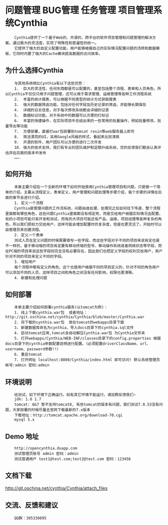 问题管理 BUG管理 任务管理 项目管理系统Cynthia
=============================================
		Cynthia提供了一个基于Web的、开源的、跨平台的软件项目管理和问题管理的解决方案。通过极大的灵活度，实现了特殊性和普遍性的统一。
		它提供了强大的自定义配置功能，用户能够根据自己的实际情况配置问题的流转和数据模板，它同时内置了强大的Cache模块提高数据的访问效率。
为什么选择Cynthia
-----------------
		与其他系统相比Cynthia有以下这些优势：
		1.	巨大的灵活性，任何东西都是可以配置的，甚至包括整个流程、表单和人员角色，所以Cynthia不仅仅只用于问题管理，还可以用于需求管理、运维管理等各种工作流程系统
		2.	丰富的统计报表，可以根据不同类型的统计方式获取报表
		3.	强大的数据筛选功能，包括对任何字段及历史记录的筛选，并能够长期保存
		4.	详细的日志信息，对于每次修改系统都会详细的记录
		5.	数据标记功能，对于系统中的数据可以方便的打标记
		6.	丰富的快捷操作，在实际项目中总结出来的一些常用的批量操作，例如批量修改，批量导出等功能
		7.	方便部署，直接打war包部署到tomcat resin等web服务器上即可
		8.	简洁漂亮的UI，采用Google风格的样式，看起来比较清爽
		9.	开源的软件，用户团队可以方便的进行二次开发 
		10.	强大的技术支持，我们有专业的团队维护和定期升级系统，您的反馈我们都会认真评估并在后面的版本中发布
		…….

如何开始
--------
		本章主要介绍在一个全新的环境下如何开始使用Cynthia管理项目和问题，只是做一个简单的介绍，主要从流程定义，表单定义，用户管理和问题处理等步骤介绍，每个步骤的详情在后面的章节会进行介绍。
		1. 定义一个流程
		Cynthia是管理问题的工作流系统，问题由谁处理，处理完之后如何往下传递，整个流程里面都有哪些角色，这些问题Cynthia里面都没有规定死，而是交给用户根据实际情况去配置，有的小项目可能只有开发和测试，而有的大项目可能还有产品，运维，项目经理等各种复杂的角色，所以我们把权力交给用户，这样可能会增加配置时的复杂度，但是也更灵活了。开始时可以由管理员来创建流程。
		2. 定义一个表单
		测试人员在定义问题的时候需要填写一些字段，而这些字段对于不同的项目来说肯定也是不一样的，基于移动端的项目肯定要有移动终端的型号，移动操作系统或者网络状态等字段，而在PC端的项目来说这些字段则完全没有必要存在，因此我们也把定义字段的权利交给用户，用户针对不同的项目来定义不同的字段。
		3. 增加用户
		每个流程中都有定义的角色，这个也是用户根据不同的项目定义的，针对不同的角色用户可以添加不同的人员，这样项目之间和角色之间没有任何影响，权限也更清晰。
		4. 新建和处理问题
		
如何部署
--------
		本单主要介绍如何部署cynthia服务(以tomcat为例)：
		1. 线上下载cynthia.war包  或者地址：http://git.oschina.net/cynthia/Cynthia/blob/master/Cynthia.war
		2. 将下载的cynthia.war包  放在tomcat的webapps目录下面
		3. 新建数据库命名为cynthia，导入docs目录下的cynthia.sql文件
		4. 启动tomcat应用,tomcat会自动解压Cynthia.war包 为Cynthia文件夹
		5. 打开webapps/Cynthia/WEB-INF/classes目录下的config.properties 根据docs目录下的cynthia参数配置说明进行配置。（必须配置driverClassName、url、username、password参数!!）
		6. 重启tomcat
		7. 打开网址 localhost:8080/Cynthia/index.html 即可访问! 默认系统管理员帐号:admin 密码:admin
		
环境说明
--------
		经测试，如下环境下正确运行。如有其它环境不能运行，请加群反馈我们~
		jdk: 1.6 1.7
		tomcat: 6&7 暂不支持tomcat8, 有些tomcat的版本有问题，我们测试7.0.53没有问题，大家部署的时候尽量去官网下载最新的7.x版本
		下载地址：http://tomcat.apache.org/download-70.cgi
		mysql 5.x
		
Demo 地址
--------
		http://opencynthia.duapp.com
		测试管理员账号 admin 密码：admin
		测试普通用户 test1@test.com;test2@test.com 密码：123456
文档下载
--------
http://git.oschina.net/cynthia/Cynthia/attach_files

交流、反馈和建议
---------------
		QQ群：305330695

